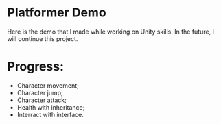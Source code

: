 # Platformer Demo
Here is the demo that I made while working on Unity skills. In the future, I will continue this project.
# Progress:
- Character movement;
- Character jump;
- Character attack;
- Health with inheritance;
- Interract with interface.
